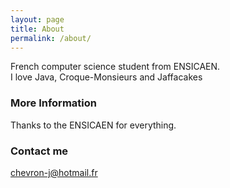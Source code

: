 ```yaml
---
layout: page
title: About
permalink: /about/
---
```


French computer science student from ENSICAEN.<br/>
I love Java, Croque-Monsieurs and Jaffacakes

### More Information

Thanks to the ENSICAEN for everything.

### Contact me

[chevron-j@hotmail.fr](mailto:chevron-j@hotmail.fr)

